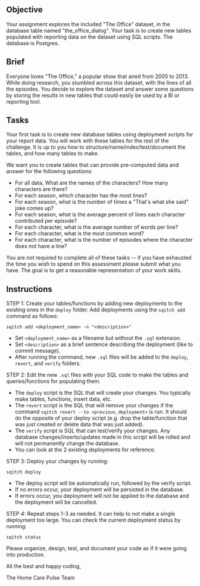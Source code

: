 ## Objective

Your assignment explores the included "The Office" dataset, in the database table named "the_office_dialog". Your task is to create new tables populated with reporting data on the dataset using SQL scripts. The database is Postgres.

## Brief

Everyone loves "The Office," a popular show that aired from 2005 to 2013. While doing research, you stumbled across this dataset, with the lines of all the episodes. You decide to explore the dataset and answer some questions by storing the results in new tables that could easily be used by a BI or reporting tool.

## Tasks

Your first task is to create new database tables using deployment scripts for your report data. You will work with these tables for the rest of the challenge. It is up to you how to structure/name/index/test/document the tables, and how many tables to make.

We want you to create tables that can provide pre-computed data and answer for the following questions:

- For all data, What are the names of the characters? How many characters are there?
- For each season, which character has the most lines?
- For each season, what is the number of times a "That's what she said" joke comes up?
- For each season, what is the average percent of lines each character contributed per episode?
- For each character, what is the average number of words per line?
- For each character, what is the most common word?
- For each character, what is the number of episodes where the character does not have a line?

You are *not* required to complete all of these tasks -- if you have exhausted the time you wish to spend on this assessment please submit what you have. The goal is to get a reasonable representation of your work skills.

## Instructions

STEP 1: Create your tables/functions by adding new deployments to the existing ones in the `deploy` folder. Add deployments using the `sqitch add` command as follows:
```
sqitch add <deployment_name> -n "<description>"
```
- Set `<deployment_name>` as a filename but without the `.sql` extension.
- Set `<description>` as a brief sentence describing the deployment (like to commit message).
- After running the command, new `.sql` files will be added to the `deploy`, `revert`, and `verify` folders.

STEP 2: Edit the new `.sql` files with your SQL code to make the tables and queries/functions for populating them.
- The `deploy` script is the SQL that will create your changes. You typically make tables, functions, insert data, etc.
- The `revert` script is the SQL that will remove your changes if the command `sqitch revert --to <previous_deployment>` is run. It should do the opposite of your deploy script (e.g. drop the table/function that was just created or delete data that was just added).
- The `verify` script is SQL that can test/verify your changes. Any database changes/inserts/updates made in this script will be rolled and will not permanently change the database.
- You can look at the 2 existing deployments for reference.

STEP 3: Deploy your changes by running:
```
sqitch deploy
```
- The deploy script will be automatically run, followed by the verify script.
- If no errors occur, your deployment will be persisted in the database.
- If errors occur, you deployment will not be applied to the database and the deployment will be cancelled.

STEP 4: Repeat steps 1-3 as needed. It can help to not make a single deployment too large. You can check the current deployment status by running:
```
sqitch status
```

Please organize, design, test, and document your code as if it were going into production.

All the best and happy coding,
 
The Home Care Pulse Team